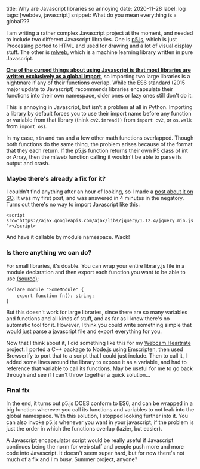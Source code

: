 title: Why are Javascript libraries so annoying
date: 2020-11-28
label: log
tags: [webdev, javascript]
snippet: What do you mean everything is a global???

I am writing a rather complex Javascript project at the moment, and needed to include two different Javascript libraries. One is [p5.js](https://p5js.org/), which is just Processing ported to HTML and used for drawing and a lot of visual display stuff. The other is [mlweb](https://mlweb.loria.fr/), which is a machine learning library written in pure Javascript. 

<u>__One of the cursed things about using Javascript is that most libraries are written exclusively as a global import__</u>, so importing two large libraries is a nightmare if any of their functions overlap. While the ES6 standard (2015 major update to Javascript) recommends libraries encapsulate their functions into their own namespace, older ones or lazy ones still don't do it.

This is annoying in Javascript, but isn't a problem at all in Python. Importing a library by default forces you to use their import name before any function or variable from that library (think `cv2.imread()` from `import cv2`, or `os.walk` from `import os`). 

In my case, `sin` and `tan` and a few other math functions overlapped. Though both functions do the same thing, the problem arises because of the format that they each return. If the p5.js function returns their own P5 class of int or Array, then the mlweb function calling it wouldn't be able to parse its output and crash. 

### Maybe there's already a fix for it?
I couldn't find anything after an hour of looking, so I made a [post about it on SO](https://stackoverflow.com/questions/64730996/how-can-i-include-a-javascript-library-with-a-namespace-without-manually-exporti). It was my first post, and was answered in 4 minutes in the negatory. Turns out there's no way to import Javascript like this: 

`<script src="https://ajax.googleapis.com/ajax/libs/jquery/1.12.4/jquery.min.js"></script>`

And have it callable by module namespace. Wack!

### Is there anything we can do?
For small libraries, it's doable. You can wrap your entire library.js file in a module declaration and then export each function you want to be able to use [(source)](https://www.typescriptlang.org/docs/handbook/namespaces-and-modules.html):

`declare module "SomeModule" {`<br>
&emsp;`	 export function fn(): string;`<br>
`}`


But this doesn't work for large libraries, since there are so many variables and functions and all kinds of stuff, and as far as I know there's no automatic tool for it. However, I think you could write something simple that would just parse a javascript file and export everything for you. 

Now that I think about it, I did something like this for my [Webcam Heartrate](https://andykong.org/projects/heartratemonitor/) project. I ported a C++ package to Node.js using Emscripten, then used Browserify to port that to a script that I could just include. Then to call it, I added some lines around the library to expose it as a variable, and had to reference that variable to call its functions. May be useful for me to go back through and see if I can't throw together a quick solution...

### Final fix
In the end, it turns out p5.js DOES conform to ES6, and can be wrapped in a big function wherever you call its functions and variables to not leak into the global namespace. With this solution, I stopped looking further into it. You can also invoke p5.js whenever you want in your javascript, if the problem is just the order in which the functions overlap (lazier, but easier).

A Javascript encapsulator script would be really useful if Javascript continues being the norm for web stuff and people push more and more code into Javascript. It doesn't seem super hard, but for now there's not much of a fix and I'm busy. Summer project, anyone?
